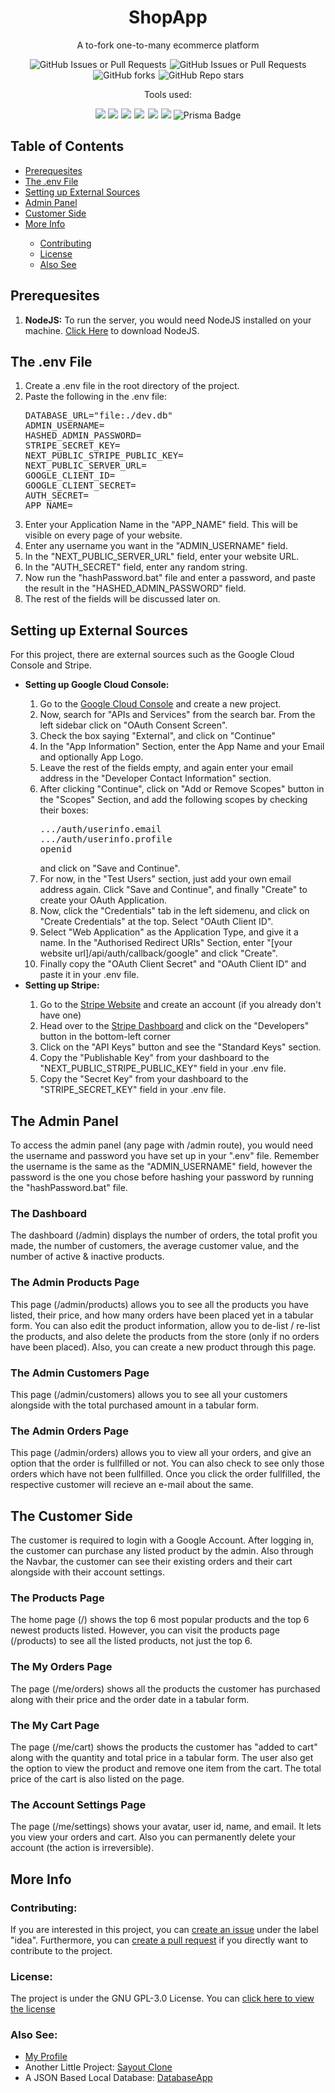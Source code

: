 <center><h1>ShopApp</h1></center>

<p align="center">A to-fork one-to-many ecommerce platform</p>
<div align="center">
<img alt="GitHub Issues or Pull Requests" src="https://img.shields.io/github/issues/AaryanKhClasses/ShopApp?style=for-the-badge&label=Issues&color=red&link=https%3A%2F%2Fgithub.com%2FAaryanKhClasses%2FShopApp%2Fissues">
<img alt="GitHub Issues or Pull Requests" src="https://img.shields.io/github/issues-pr/AaryanKhClasses/ShopApp?style=for-the-badge&label=Pull%20Requests&color=blue&link=https%3A%2F%2Fgithub.com%2FAaryanKhClasses%2FShopApp%2Fpulls" style="margin-left: 0.1em">
<img alt="GitHub forks" src="https://img.shields.io/github/forks/AaryanKhClasses/ShopApp?style=for-the-badge&label=Forks&color=green&link=https%3A%2F%2Fgithub.com%2FAaryanKhClasses%2FShopApp%2Fforks" style="margin-left: 0.1em">
<img alt="GitHub Repo stars" src="https://img.shields.io/github/stars/AaryanKhClasses/ShopApp?style=for-the-badge&label=Stars&color=yellow" style="margin-left: 0.1em">
</div>

<p align="center" style="margin-top: 1em">Tools used:</p>
<div align="center">
<img src="https://img.shields.io/badge/next%20js-000000?style=for-the-badge&logo=nextdotjs&logoColor=white">
<img src="https://img.shields.io/badge/NextUI-000?logo=nextui&logoColor=fff&style=for-the-badge">
<img src="https://img.shields.io/badge/Sqlite-003B57?style=for-the-badge&logo=sqlite&logoColor=white" style="margin-left: 0.1em">
<img src="https://img.shields.io/badge/Stripe-626CD9?style=for-the-badge&logo=Stripe&logoColor=white" style="margin-left: 0.1em">
<img src="https://img.shields.io/badge/TypeScript-007ACC?style=for-the-badge&logo=typescript&logoColor=white"style="margin-left: 0.1em">
<img src="https://img.shields.io/badge/TypeScript_JSX-007ACC?style=for-the-badge&logo=react&logoColor=white"style="margin-left: 0.1em">
<img src="https://img.shields.io/badge/Prisma-2D3748?logo=prisma&logoColor=fff&style=for-the-badge" alt="Prisma Badge">
</div>

<h2>Table of Contents</h2>
<ul>
<li><a href="#prerequesites">Prerequesites</a></li>
<li><a href="#the-env-file">The .env File</a></li>
<li><a href="#setting-up-external-sources">Setting up External Sources</a></li>
<li><a href="#the-admin-panel">Admin Panel</a></li>
<li><a href="#the-customer-side">Customer Side</a></li>
<li><a href="#more-info">More Info</a></li>
<ul>
<li><a href="#contributing">Contributing</a></li>
<li><a href="#license">License</a></li>
<li><a href="#also-see">Also See</a></li>
</ul>
</ul>

<h2>Prerequesites</h2>
<ol>
<li><b>NodeJS:</b> To run the server, you would need NodeJS installed on your machine. <a href="https://nodejs.org">Click Here</a> to download NodeJS.
</ol>

<h2>The .env File</h2>
<ol>
<li>Create a .env file in the root directory of the project.</li>
<li>Paste the following in the .env file:
<pre>
DATABASE_URL="file:./dev.db"
ADMIN_USERNAME=
HASHED_ADMIN_PASSWORD=
STRIPE_SECRET_KEY=
NEXT_PUBLIC_STRIPE_PUBLIC_KEY=
NEXT_PUBLIC_SERVER_URL=
GOOGLE_CLIENT_ID=
GOOGLE_CLIENT_SECRET=
AUTH_SECRET=
APP_NAME=
</pre></li>
<li>Enter your Application Name in the "APP_NAME" field. This will be visible on every page of your website.</li>
<li>Enter any username you want in the "ADMIN_USERNAME" field.</li>
<li>In the "NEXT_PUBLIC_SERVER_URL" field, enter your website URL.</li>
<li>In the "AUTH_SECRET" field, enter any random string.</li>
<li>Now run the "hashPassword.bat" file and enter a password, and paste the result in the "HASHED_ADMIN_PASSWORD" field.</li>
<li>The rest of the fields will be discussed later on.</li>
</ol>

<h2>Setting up External Sources</h2>
For this project, there are external sources such as the Google Cloud Console and Stripe.
<ul>
<li><b>Setting up Google Cloud Console:</b></li>
<ol>
<li>Go to the <a href="https://console.cloud.google.com">Google Cloud Console</a> and create a new project.</li>
<li>Now, search for "APIs and Services" from the search bar. From the left sidebar click on "OAuth Consent Screen".</li>
<li>Check the box saying "External", and click on "Continue"</li>
<li>In the "App Information" Section, enter the App Name and your Email and optionally App Logo.</li>
<li>Leave the rest of the fields empty, and again enter your email address in the "Developer Contact Information" section.</li>
<li>After clicking "Continue", click on "Add or Remove Scopes" button in the "Scopes" Section, and add the following scopes by checking their boxes:
<pre>
.../auth/userinfo.email
.../auth/userinfo.profile
openid
</pre>
and click on "Save and Continue".
</li>
<li>For now, in the "Test Users" section, just add your own email address again. Click "Save and Continue", and finally "Create" to create your OAuth Application.</li>
<li>Now, click the "Credentials" tab in the left sidemenu, and click on "Create Credentials" at the top. Select "OAuth Client ID".</li>
<li>Select "Web Application" as the Application Type, and give it a name. In the "Authorised Redirect URIs" Section, enter "[your website url]/api/auth/callback/google" and click "Create".</li>
<li>Finally copy the "OAuth Client Secret" and "OAuth Client ID" and paste it in your .env file.</li>
</ol>
<li><b>Setting up Stripe:</b></li>
<ol>
<li>Go to the <a href="https://stripe.com">Stripe Website</a> and create an account (if you already don't have one)</li>
<li>Head over to the <a href="https://dashboard.stripe.com">Stripe Dashboard</a> and click on the "Developers" button in the bottom-left corner</li>
<li>Click on the "API Keys" button and see the "Standard Keys" section.</li>
<li>Copy the "Publishable Key" from your dashboard to the "NEXT_PUBLIC_STRIPE_PUBLIC_KEY" field in your .env file.</li>
<li>Copy the "Secret Key" from your dashboard to the "STRIPE_SECRET_KEY" field in your .env file.</li>
</ol>
</ul>

<h2>The Admin Panel</h2>
To access the admin panel (any page with /admin route), you would need the username and password you have set up in your ".env" file. Remember the username is the same as the "ADMIN_USERNAME" field, however the password is the one you chose before hashing your password by running the "hashPassword.bat" file.
<h3>The Dashboard</h3>
The dashboard (/admin) displays the number of orders, the total profit you made, the number of customers, the average customer value, and the number of active & inactive products.
<h3>The Admin Products Page</h3>
This page (/admin/products) allows you to see all the products you have listed, their price, and how many orders have been placed yet in a tabular form. You can also edit the product information, allow you to de-list / re-list the products, and also delete the products from the store (only if no orders have been placed). Also, you can create a new product through this page.
<h3>The Admin Customers Page</h3>
This page (/admin/customers) allows you to see all your customers alongside with the total purchased amount in a tabular form.
<h3>The Admin Orders Page</h3>
This page (/admin/orders) allows you to view all your orders, and give an option that the order is fullfilled or not. You can also check to see only those orders which have not been fullfilled. Once you click the order fullfilled, the respective customer will recieve an e-mail about the same.

<h2>The Customer Side</h2>
The customer is required to login with a Google Account. After logging in, the customer can purchase any listed product by the admin. Also through the Navbar, the customer can see their existing orders and their cart alongside with their account settings.
<h3>The Products Page</h3>
The home page (/) shows the top 6 most popular products and the top 6 newest products listed. However, you can visit the products page (/products) to see all the listed products, not just the top 6.
<h3>The My Orders Page</h3>
The page (/me/orders) shows all the products the customer has purchased along with their price and the order date in a tabular form.
<h3>The My Cart Page</h3>
The page (/me/cart) shows the products the customer has "added to cart" along with the quantity and total price in a tabular form. The user also get the option to view the product and remove one item from the cart. The total price of the cart is also listed on the page.
<h3>The Account Settings Page</h3>
The page (/me/settings) shows your avatar, user id, name, and email. It lets you view your orders and cart. Also you can permanently delete your account (the action is irreversible).

<h2>More Info</h2>
<h3>Contributing:</h3>
If you are interested in this project, you can <a href="../../issues"> create an issue</a> under the label "idea". Furthermore, you can <a href="../../pulls">create a pull request</a> if you directly want to contribute to the project.

<h3>License:</h3>
The project is under the GNU GPL-3.0 License. You can <a href="/LICENSE">click here to view the license</a>

<h3>Also See:</h3>
<ul>
<li><a href="https://github.com/AaryanKhClasses">My Profile</a></li>
<li>Another Little Project: <a href="https://github.com/AaryanKhClasses/Sayout-Clone">Sayout Clone</a></li>
<li>A JSON Based Local Database: <a href="https://github.com/AaryanKhClasses/DatabaseApp">DatabaseApp</a></li>
</ul>